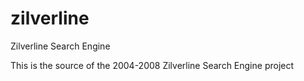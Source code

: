 zilverline
==========

Zilverline Search Engine


This is the source of the 2004-2008 Zilverline Search Engine project
